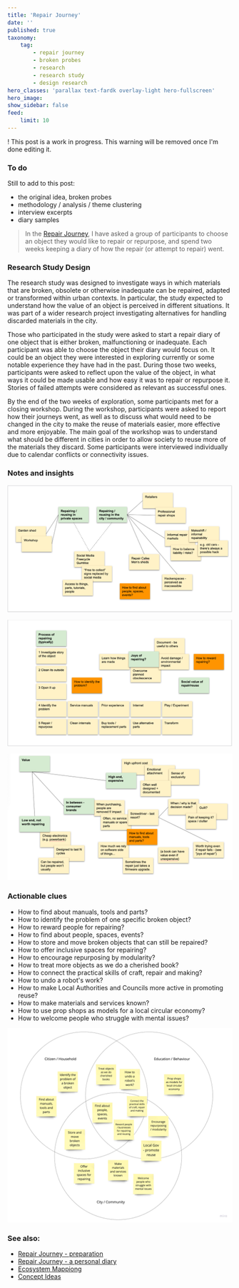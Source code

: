 ```yaml
---
title: 'Repair Journey'
date: ''
published: true
taxonomy:
    tag:
        - repair journey
        - broken probes
        - research
        - research study
        - design research
hero_classes: 'parallax text-fardk overlay-light hero-fullscreen'
hero_image:
show_sidebar: false
feed:
    limit: 10
---
```


! This post is a work in progress. This warning will be removed once I'm done editing it.

### To do

Still to add to this post:

* the original idea, broken probes
* methodology / analysis / theme clustering
* interview excerpts
* diary samples

> In the [Repair Journey](https://opendott.org/repair-diaries/), I have asked a group of participants to choose an object they would like to repair or repurpose, and spend two weeks keeping a diary of how the repair (or attempt to repair) went.

### Research Study Design

The research study was designed to investigate ways in which materials that are broken, obsolete or otherwise inadequate can be repaired, adapted or transformed within urban contexts. In particular, the study expected to understand how the value of an object is perceived in different situations. It was part of a wider research project investigating alternatives for handling discarded materials in the city.

Those who participated in the study were asked to start a repair diary of one object that is either broken, malfunctioning or inadequate. Each participant was able to choose the object their diary would focus on. It could be an object they were interested in exploring currently or some notable experience they have had in the past. During those two weeks, participants were asked to reflect upon the value of the object, in what ways it could be made usable and how easy it was to repair or repurpose it. Stories of failed attempts were considered as relevant as successful ones.

By the end of the two weeks of exploration, some participants met for a closing workshop. During the workshop, participants were asked to report how their journeys went, as well as to discuss what would need to be changed in the city to make the reuse of materials easier, more effective and more enjoyable. The main goal of the workshop was to understand what should be different in cities in order to allow society to reuse more of the materials they discard. Some participants were interviewed individually due to calendar conflicts or connectivity issues.

### Notes and insights

![Repair in Public / Repair in Private](private-public.png?lightbox=1000)

![Process of Repair / Joys of Repair](process-joy.png?lightbox=1000)

![Value](value.png?lightbox=1000)

### Actionable clues

* How to find about manuals, tools and parts?
* How to identify the problem of one specific broken object?
* How to reward people for repairing?
* How to find about people, spaces, events?
* How to store and move broken objects that can still be repaired?
* How to offer inclusive spaces for repairing?
* How to encourage repurposing by modularity?
* How to treat more objects as we do a cherished book?
* How to connect the practical skills of craft, repair and making?
* How to undo a robot's work?
* How to make Local Authorities and Councils more active in promoting reuse?
* How to make materials and services known?
* How to use prop shops as models for a local circular economy?
* How to welcome people who struggle with mental issues?

![Takeaways](takeaways.jpg)

### See also:

* [Repair Journey - preparation](../repair-journey-preparation)
* [Repair Journey - a personal diary](../repair-journey-a-personal-diary)
* [Ecosystem Mappiong](../ecosystem-mapping)
* [Concept Ideas](../../concepts)
